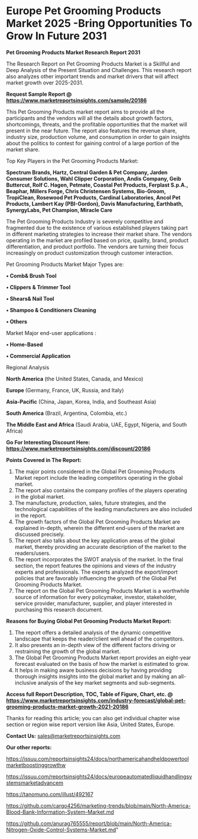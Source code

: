 # Europe Pet Grooming Products Market 2025 -Bring Opportunities To Grow In Future 2031

<strong>Pet Grooming Products Market Research Report 2031</strong>

The Research Report on Pet Grooming Products Market is a Skillful and Deep Analysis of the Present Situation and Challenges. This research report also analyzes other important trends and market drivers that will affect market growth over 2025-2031.

<strong>Request Sample Report @ <a href=https://www.marketreportsinsights.com/sample/20186>https://www.marketreportsinsights.com/sample/20186</a></strong>

This Pet Grooming Products market report aims to provide all the participants and the vendors will all the details about growth factors, shortcomings, threats, and the profitable opportunities that the market will present in the near future. The report also features the revenue share, industry size, production volume, and consumption in order to gain insights about the politics to contest for gaining control of a large portion of the market share.

Top Key Players in the Pet Grooming Products Market:

<strong>Spectrum Brands, Hartz, Central Garden & Pet Company, Jarden Consumer Solutions, Wahl Clipper Corporation, Andis Company, Geib Buttercut, Rolf C. Hagen, Petmate, Coastal Pet Products, Ferplast S.p.A., Beaphar, Millers Forge, Chris Christensen Systems, Bio-Groom, TropiClean, Rosewood Pet Products, Cardinal Laboratories, Ancol Pet Products, Lambert Kay (PBI-Gordon), Davis Manufacturing, Earthbath, SynergyLabs, Pet Champion, Miracle Care</strong>

The Pet Grooming Products Industry is severely competitive and fragmented due to the existence of various established players taking part in different marketing strategies to increase their market share. The vendors operating in the market are profiled based on price, quality, brand, product differentiation, and product portfolio. The vendors are turning their focus increasingly on product customization through customer interaction.

Pet Grooming Products Market Major Types are:

<strong>• Comb& Brush Tool

• Clippers & Trimmer Tool

• Shears& Nail Tool

• Shampoo & Conditioners Cleaning

• Others</strong>

Market Major end-user applications :

<strong>• Home-Based

• Commercial Application</strong>

Regional Analysis

</u><strong><b>North America</b></strong> (the United States, Canada, and Mexico)

<strong><b>Europe </b></strong>(Germany, France, UK, Russia, and Italy)

<strong><b>Asia-Pacific</b></strong> (China, Japan, Korea, India, and Southeast Asia)

<strong><b>South America</b></strong> (Brazil, Argentina, Colombia, etc.)

<strong><b>The Middle East and Africa</b></strong> (Saudi Arabia, UAE, Egypt, Nigeria, and South Africa)

<strong>Go For Interesting Discount Here: <a href=https://www.marketreportsinsights.com/discount/20186>https://www.marketreportsinsights.com/discount/20186</a></strong>

<strong>Points Covered in The Report:</strong>
<ol>
  <li>The major points considered in the Global Pet Grooming Products Market report include the leading competitors operating in the global market.</li>
  <li>The report also contains the company profiles of the players operating in the global market.</li>
  <li>The manufacture, production, sales, future strategies, and the technological capabilities of the leading manufacturers are also included in the report.</li>
  <li>The growth factors of the Global Pet Grooming Products Market are explained in-depth, wherein the different end-users of the market are discussed precisely.</li>
  <li>The report also talks about the key application areas of the global market, thereby providing an accurate description of the market to the readers/users.</li>
  <li>The report incorporates the SWOT analysis of the market. In the final section, the report features the opinions and views of the industry experts and professionals. The experts analyzed the export/import policies that are favorably influencing the growth of the Global Pet Grooming Products Market.</li>
  <li>The report on the Global Pet Grooming Products Market is a worthwhile source of information for every policymaker, investor, stakeholder, service provider, manufacturer, supplier, and player interested in purchasing this research document.</li>
</ol>
<strong>Reasons for Buying Global Pet Grooming Products Market Report:</strong>

<ol>
  <li>The report offers a detailed analysis of the dynamic competitive landscape that keeps the reader/client well ahead of the competitors.</li>
  <li>It also presents an in-depth view of the different factors driving or restraining the growth of the global market.</li>
  <li>The Global Pet Grooming Products Market report provides an eight-year forecast evaluated on the basis of how the market is estimated to grow.</li>
  <li>It helps in making aware business decisions by having providing thorough insights insights into the global market and by making an all-inclusive analysis of the key market segments and sub-segments.</li>
</ol>
<strong>Access full Report Description, TOC, Table of Figure, Chart, etc. @ <a href=https://www.marketreportsinsights.com/industry-forecast/global-pet-grooming-products-market-growth-2021-20186>https://www.marketreportsinsights.com/industry-forecast/global-pet-grooming-products-market-growth-2021-20186</a></strong>


Thanks for reading this article; you can also get individual chapter wise section or region wise report version like Asia, United States, Europe.

<strong>Contact Us:</strong>
sales@marketreportsinsights.com

<strong>Our other reports:</strong>

<a href=https://issuu.com/reportsinsights24/docs/northamericahandheldpowertoolmarketboostinggrowthw>https://issuu.com/reportsinsights24/docs/northamericahandheldpowertoolmarketboostinggrowthw</a>

<a href=https://issuu.com/reportsinsights24/docs/europeautomatedliquidhandlingsystemsmarketadvancem>https://issuu.com/reportsinsights24/docs/europeautomatedliquidhandlingsystemsmarketadvancem</a>

<a href=https://tanomuno.com/illust/492167>https://tanomuno.com/illust/492167</a>

<a href=https://github.com/cargo4256/marketing-trends/blob/main/North-America-Blood-Bank-Information-System-Market.md>https://github.com/cargo4256/marketing-trends/blob/main/North-America-Blood-Bank-Information-System-Market.md</a>

<a href=https://github.com/anurag765555/report/blob/main/North-America-Nitrogen-Oxide-Control-Systems-Market.md>https://github.com/anurag765555/report/blob/main/North-America-Nitrogen-Oxide-Control-Systems-Market.md</a>"
